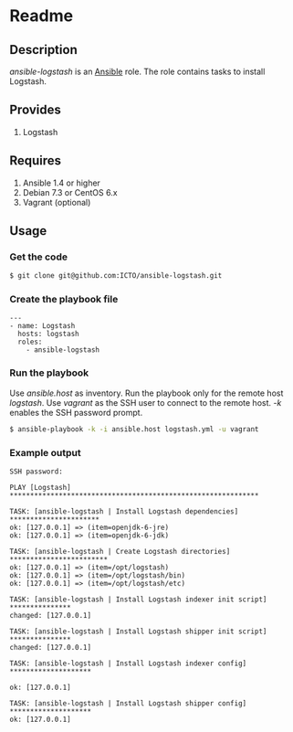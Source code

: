 # Readme

## Description

*ansible-logstash* is an [Ansible](http://ansible.cc) role.
The role contains tasks to install Logstash.

## Provides

1. Logstash

## Requires

1. Ansible 1.4 or higher
2. Debian 7.3 or CentOS 6.x
3. Vagrant (optional)

## Usage

### Get the code

```bash
$ git clone git@github.com:ICTO/ansible-logstash.git
```

### Create the playbook file

```
---
- name: Logstash
  hosts: logstash
  roles:
    - ansible-logstash
```

### Run the playbook

Use *ansible.host* as inventory. Run the playbook only for the remote host *logstash*. Use *vagrant* as the SSH user to connect to the remote host. *-k* enables the SSH password prompt.

```bash
$ ansible-playbook -k -i ansible.host logstash.yml -u vagrant
```

### Example output

```
SSH password: 

PLAY [Logstash] ************************************************************* 

TASK: [ansible-logstash | Install Logstash dependencies] ********************** 
ok: [127.0.0.1] => (item=openjdk-6-jre)
ok: [127.0.0.1] => (item=openjdk-6-jdk)

TASK: [ansible-logstash | Create Logstash directories] ************************ 
ok: [127.0.0.1] => (item=/opt/logstash)
ok: [127.0.0.1] => (item=/opt/logstash/bin)
ok: [127.0.0.1] => (item=/opt/logstash/etc)

TASK: [ansible-logstash | Install Logstash indexer init script] *************** 
changed: [127.0.0.1]

TASK: [ansible-logstash | Install Logstash shipper init script] *************** 
changed: [127.0.0.1]

TASK: [ansible-logstash | Install Logstash indexer config] ******************** 

ok: [127.0.0.1]

TASK: [ansible-logstash | Install Logstash shipper config] ******************** 
ok: [127.0.0.1]
```
